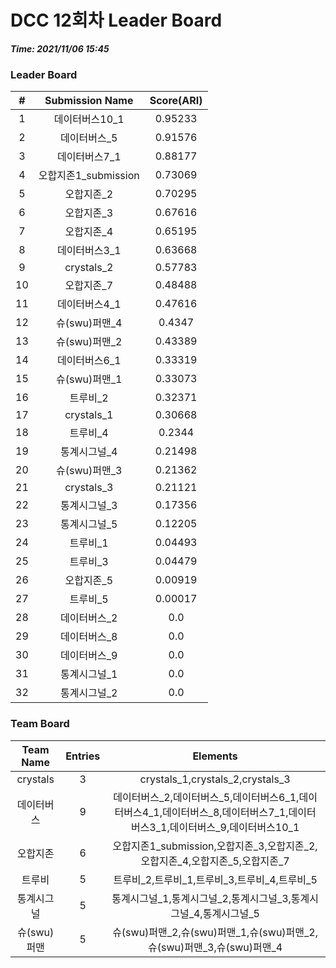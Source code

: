# DCC 12회차 Leader Board
***Time: 2021/11/06 15:45***

### Leader Board

|#|Submission Name|Score(ARI)|
|:---:|:---:|:---:|
|1|데이터버스10_1|0.95233|
|2|데이터버스_5|0.91576|
|3|데이터버스7_1|0.88177|
|4|오합지존1_submission|0.73069|
|5|오합지존_2|0.70295|
|6|오합지존_3|0.67616|
|7|오합지존_4|0.65195|
|8|데이터버스3_1|0.63668|
|9|crystals_2|0.57783|
|10|오합지존_7|0.48488|
|11|데이터버스4_1|0.47616|
|12|슈(swu)퍼맨_4|0.4347|
|13|슈(swu)퍼맨_2|0.43389|
|14|데이터버스6_1|0.33319|
|15|슈(swu)퍼맨_1|0.33073|
|16|트루비_2|0.32371|
|17|crystals_1|0.30668|
|18|트루비_4|0.2344|
|19|통계시그널_4|0.21498|
|20|슈(swu)퍼맨_3|0.21362|
|21|crystals_3|0.21121|
|22|통계시그널_3|0.17356|
|23|통계시그널_5|0.12205|
|24|트루비_1|0.04493|
|25|트루비_3|0.04479|
|26|오합지존_5|0.00919|
|27|트루비_5|0.00017|
|28|데이터버스_2|0.0|
|29|데이터버스_8|0.0|
|30|데이터버스_9|0.0|
|31|통계시그널_1|0.0|
|32|통계시그널_2|0.0|

### Team Board

|Team Name|Entries|Elements|
|:---:|:---:|:---:|
|crystals|3|crystals_1,crystals_2,crystals_3|
|데이터버스|9|데이터버스_2,데이터버스_5,데이터버스6_1,데이터버스4_1,데이터버스_8,데이터버스7_1,데이터버스3_1,데이터버스_9,데이터버스10_1|
|오합지존|6|오합지존1_submission,오합지존_3,오합지존_2,오합지존_4,오합지존_5,오합지존_7|
|트루비|5|트루비_2,트루비_1,트루비_3,트루비_4,트루비_5|
|통계시그널|5|통계시그널_1,통계시그널_2,통계시그널_3,통계시그널_4,통계시그널_5|
|슈(swu)퍼맨|5|슈(swu)퍼맨_2,슈(swu)퍼맨_1,슈(swu)퍼맨_2,슈(swu)퍼맨_3,슈(swu)퍼맨_4|
